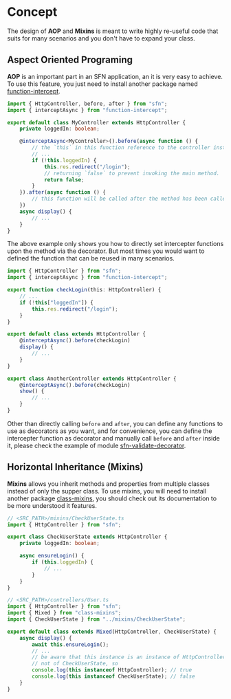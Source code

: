 <!-- title: AOP and Mixins; order: 18 -->
# Concept

The design of **AOP** and **Mixins** is meant to write highly re-useful code 
that suits for many scenarios and you don't have to expand your class.

## Aspect Oriented Programing

**AOP** is an important part in an SFN application, an it is very easy to 
achieve. To use this feature, you just need to install another package named 
[function-intercept](https://github.com/hyurl/function-intercept).

```typescript
import { HttpController, before, after } from "sfn";
import { interceptAsync } from "function-intercept";

export default class MyController extends HttpController {
    private loggedIn: boolean;

    @interceptAsync<MyController>().before(async function () {
        // the `this` in this function reference to the controller instance
        // ...
        if (!this.loggedIn) {
            this.res.redirect("/login");
            // returning `false` to prevent invoking the main method.
            return false;
        }
    }).after(async function () {
        // this function will be called after the method has been called
    })
    async display() {
        // ...
    }
}
```

The above example only shows you how to directly set intercepter functions upon 
the method via the decorator. But most times you would want to defined the 
function that can be reused in many scenarios.

```typescript
import { HttpController } from "sfn";
import { interceptAsync } from "function-intercept";

export function checkLogin(this: HttpController) {
    // ...
    if (!this["loggedIn"]) {
        this.res.redirect("/login");
    }
}

export default class extends HttpController {
    @interceptAsync().before(checkLogin)
    display() {
        // ...
    }
}

export class AnotherController extends HttpController {
    @interceptAsync().before(checkLogin)
    show() {
        // ...
    }
}
```

Other than directly calling `before` and `after`, you can define any functions 
to use as decorators as you want, and for convenience, you can define the 
intercepter function as decorator and manually call `before` and `after` inside 
it, please check the example of module 
[sfn-validate-decorator](https://github.com/hyurl/sfn-validate-decorator).

## Horizontal Inheritance (Mixins)

**Mixins** allows you inherit methods and properties from multiple classes 
instead of only the supper class. To use mixins, you will need to install 
another package [class-mixins](https://github.com/hyurl/class-mixins), you 
should check out its documentation to be more understood it features.

```typescript
// <SRC_PATH>/mixins/CheckUserState.ts
import { HttpController } from "sfn";

export class CheckUserState extends HttpController {
    private loggedIn: boolean;

    async ensureLogin() {
        if (this.loggedIn) {
            // ...
        }
    }
}
```

```typescript
// <SRC_PATH>/controllers/User.ts
import { HttpController } from "sfn";
import { Mixed } from "class-mixins";
import { CheckUserState } from "../mixins/CheckUserState";

export default class extends Mixed(HttpController, CheckUserState) {
    async display() {
        await this.ensureLogin();
        // ...
        // be aware that this instance is an instance of HttpController, but 
        // not of CheckUserState, so
        console.log(this instanceof HttpController); // true
        console.log(this instanceof CheckUserState); // false
    }
}
```
